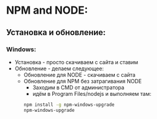 
# NPM and NODE:

## Установка и обновление:
### Windows:  
- Установка - просто скачиваем с сайта и ставим
- Обновление - делаем следующее:
	- Обновление для NODE - скачиваем с сайта
	- Обновление для NPM без затрагивания NODE
		- Заходим в CMD от администратора
		- идём в Program Files/nodejs и выполняем там: 
		```bash 
		npm install -g npm-windows-upgrade
		npm-windows-upgrade
		```
